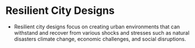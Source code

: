# Resilient City Designs
- Resilient city designs focus on creating urban environments that can withstand
  and recover from various shocks and stresses such as natural disasters climate
  change, economic challenges, and social disruptions.
